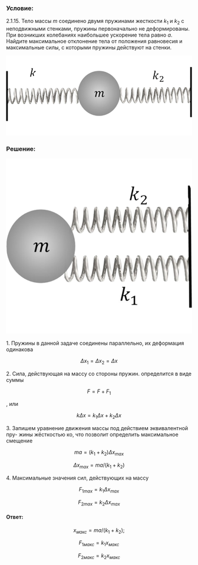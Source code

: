 ###  Условие:

$2.1.15.$ Тело массы $m$ соединено двумя пружинами жесткости $k_1$ и $k_2$ с неподвижными стенками, пружины первоначально не деформированы. При возникших колебаниях наибольшее ускорение тела равно $a$. Найдите максимальное отклонение тела от положения равновесия и максимальные силы, с которыми пружины действуют на стенки.

![ К задаче 2.1.15 |762x328, 42%](../../img/2.1.15/sol2.png)

###  Решение:

![ Эквивалентная система пружин |514x485, 39%](../../img/2.1.15/sol1.png)

1\. Пружины в данной задаче соединены параллельно, их деформация одинакова

$$
Δx_1 = Δx_2 = Δx
$$

2\. Сила, действующая на массу со стороны пружин. определится в виде суммы

$$
F = F + F_1
$$

, или

$$
k \Delta x = k_1 \Delta x + k_2 \Delta x
$$

3\. Запишем уравнение движения массы под действием эквивалентной пру- жины жёсткостью ко, что позволит определить максимальное смещение

$$
ma = (k_1 + k_2) \Delta x_{max}
$$

$$
\Delta x_{max} = ma/(k_1 + k_2)
$$

4\. Максимальные значения сил, действующих на массу

$$
{F_1}_{max} = k_1 \Delta x_{max}
$$

$$
{F_2}_{max} = k_2 \Delta x_{max}
$$

#### Ответ:

$$
x_{макс} = ma/(k_1 + k_2);
$$

$$
{F_1}_{макс} = k_1x_{макс}
$$

$$
{F_2}_{макс} = k_2x_{макс}
$$